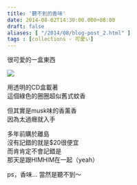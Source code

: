 ```yaml
---
title: '聽不到的香味'
date: 2014-08-02T14:30:00.000+08:00
draft: false
aliases: [ "/2014/08/blog-post_2.html" ]
tags : [collections - 可愛い]
---
```


很可愛的一盒東西  

![](/images/muskdisc.jpg)

用透明的CD盒載著  
這個綠色的圈圈超似舊式蚊香

但其實是musk味的香薰香  
因為太過癮就入手

  
多年前購於離島  
沒有記錯的就是$20很便宜  
而肯肯定不會記錯是  
那天是跟HIMHIM在一起（yeah）

  
  
  
ps，香味... 當然是聽不到～
